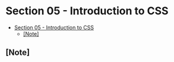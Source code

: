 # Section 05 - Introduction to CSS

- [Section 05 - Introduction to CSS](#Section-05---Introduction-to-CSS)
  - [[Note]](#Note)

## [Note]
